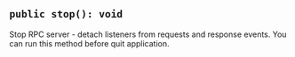 ## `public stop(): void`

Stop RPC server - detach listeners from requests and response events. You can run this method before quit application.
